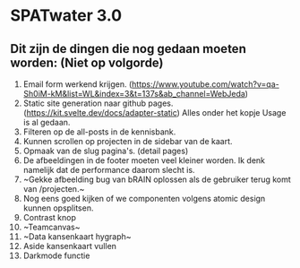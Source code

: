 # SPATwater 3.0

## Dit zijn de dingen die nog gedaan moeten worden: (Niet op volgorde)

1. Email form werkend krijgen. (https://www.youtube.com/watch?v=qa-Sh0iM-kM&list=WL&index=3&t=137s&ab_channel=WebJeda)
2. Static site generation naar github pages. (https://kit.svelte.dev/docs/adapter-static) Alles onder het kopje Usage is al gedaan.
3. Filteren op de all-posts in de kennisbank.
4. Kunnen scrollen op projecten in de sidebar van de kaart.
5. Opmaak van de slug pagina's. (detail pages)
6. De afbeeldingen in de footer moeten veel kleiner worden. Ik denk namelijk dat de performance daarom slecht is.
7. ~Gekke afbeelding bug van bRAIN oplossen als de gebruiker terug komt van /projecten.~
8. Nog eens goed kijken of we componenten volgens atomic design kunnen opsplitsen.
9. Contrast knop
10. ~Teamcanvas~
11. ~Data kansenkaart hygraph~
12. Aside kansenkaart vullen
13. Darkmode functie

